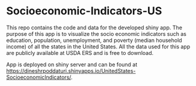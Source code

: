# Socioeconomic-Indicators-US
This repo contains the code and data for the developed shiny app. The purpose of this app is to visualize the socio economic indicators such as education, population, unemployment, and poverty (median household income) of all the states in the United States. All the data used for this app are publicly available at USDA ERS and is free to download.

App is deployed on shiny server and can be found at https://dineshrpoddaturi.shinyapps.io/UnitedStates-SocioeconomicIndicators/.
